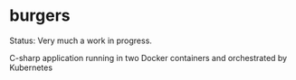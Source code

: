 # burgers
Status: Very much a work in progress.

C-sharp application running in two Docker containers and orchestrated by Kubernetes